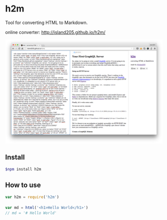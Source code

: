 # h2m

Tool for converting HTML to Markdown.

online converter: http://island205.github.io/h2m/

![online converter](./images/online-converter.png)

## Install

```bash
$npm install h2m
```
## How to use

```javascript
var h2m = require('h2m')

var md = html('<h1>Hello World</h1>')
// md = '# Hello World'
```
